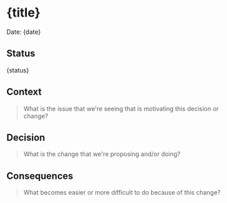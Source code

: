 # {title}

Date: {date}

## Status

{status}

## Context

> What is the issue that we're seeing that is motivating this decision or change?

<!-- write an answer to this question below -->

## Decision

> What is the change that we're proposing and/or doing?

<!-- write an answer to this question below -->

## Consequences

> What becomes easier or more difficult to do because of this change?

<!-- write an answer to this question below -->
